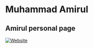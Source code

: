 # Muhammad Amirul

## Amirul personal page

[![Website](https://img.shields.io/website?up_message=online&url=https%3A%2F%2Fwww.4mirul.com%2F)](https://www.4mirul.com/)
